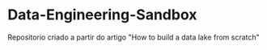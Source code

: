 # Data-Engineering-Sandbox
 Repositorio criado a partir do artigo "How to build a data lake from scratch"
